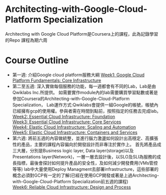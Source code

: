 # Architecting-with-Google-Cloud-Platform Specialization
Architecting with Google Cloud Platform是Coursera上的課程，此為記錄學習的Repo
課程為期六周
# Course Outline
* 第一週: 介紹Google cloud platform服務大綱
  [Week1: Google Cloud Platform Fundamentals: Core Infrastructure](https://www.coursera.org/learn/gcp-fundamentals)<br />
* 第二至五週: 深入實做每個服務的功能，每一週都會有不同的Lab，Lab是由Qwiklabs Inc.所提供。
如需要實作module內的lab需要購買學習點數或著是參加Coursera的Architecting-with-Google-Cloud-Platform Specialization，
Lab運作方式:Qwiklabs會提供一組Google的帳號，帳號內已經擁有gcp的使用權。參與者需在時間到點前，按照指定的任務去完成lab。<br />
[Week2: Essential Cloud Infrastructure: Foundation](https://www.coursera.org/learn/gcp-infrastructure-foundation)<br />
[Week3: Essential Cloud Infrastructure: Core Services](https://www.coursera.org/learn/gcp-infrastructure-core-services)<br />
[Week4: Elastic Cloud Infrastructure: Scaling and Automation](https://www.coursera.org/learn/gcp-infrastructure-scaling-automation)<br />
[Week5: Elastic Cloud Infrastructure: Containers and Services](https://www.coursera.org/learn/gcp-infrastructure-containers-services)<br />
* 第六週: 將前五週的內容做統整，並進行腦力激盪如何設計出高穩定、高擴張性的產品，主要的課程內容偏向於開發設計而非專注於實作上。
首先將產品成三大層，分別是Business logic layer, Data layer(storage)以及Presentations layer(Network)，一層一層去設計後，以SLO及SLI為服務的成長指標，最後會探討如何提升產品的安全性，及如何減少開發費用(VMs管控等等)
lab中大量使用Deploy Managment去部署infrastructure，這些部署的概念必須對GCP有一定的了解(已經在使用GCP開發或著是上過Architecting-with-Google-Cloud-Platform Specialization前五週的課程)<br />
[Week6: Reliable Cloud Infrastructure: Design and Process](https://www.coursera.org/learn/cloud-infrastructure-design-process)<br />
